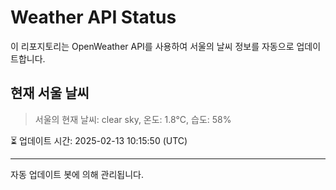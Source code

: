 
# Weather API Status

이 리포지토리는 OpenWeather API를 사용하여 서울의 날씨 정보를 자동으로 업데이트합니다.

## 현재 서울 날씨
> 서울의 현재 날씨: clear sky, 온도: 1.8°C, 습도: 58%

⏳ 업데이트 시간: 2025-02-13 10:15:50 (UTC)

---
자동 업데이트 봇에 의해 관리됩니다.
